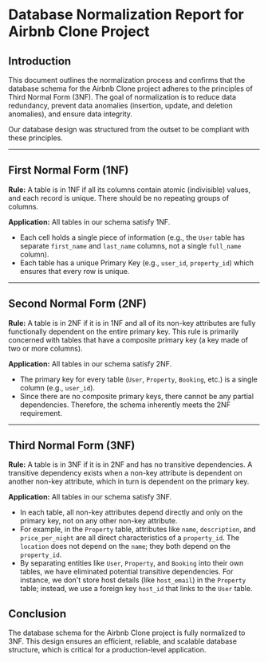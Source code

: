 # Database Normalization Report for Airbnb Clone Project

## Introduction

This document outlines the normalization process and confirms that the database schema for the Airbnb Clone project adheres to the principles of Third Normal Form (3NF). The goal of normalization is to reduce data redundancy, prevent data anomalies (insertion, update, and deletion anomalies), and ensure data integrity.

Our database design was structured from the outset to be compliant with these principles.

---

## First Normal Form (1NF)

**Rule:** A table is in 1NF if all its columns contain atomic (indivisible) values, and each record is unique. There should be no repeating groups of columns.

**Application:**
All tables in our schema satisfy 1NF.
- Each cell holds a single piece of information (e.g., the `User` table has separate `first_name` and `last_name` columns, not a single `full_name` column).
- Each table has a unique Primary Key (e.g., `user_id`, `property_id`) which ensures that every row is unique.

---

## Second Normal Form (2NF)

**Rule:** A table is in 2NF if it is in 1NF and all of its non-key attributes are fully functionally dependent on the entire primary key. This rule is primarily concerned with tables that have a composite primary key (a key made of two or more columns).

**Application:**
All tables in our schema satisfy 2NF.
- The primary key for every table (`User`, `Property`, `Booking`, etc.) is a single column (e.g., `user_id`).
- Since there are no composite primary keys, there cannot be any partial dependencies. Therefore, the schema inherently meets the 2NF requirement.

---

## Third Normal Form (3NF)

**Rule:** A table is in 3NF if it is in 2NF and has no transitive dependencies. A transitive dependency exists when a non-key attribute is dependent on another non-key attribute, which in turn is dependent on the primary key.

**Application:**
All tables in our schema satisfy 3NF.
- In each table, all non-key attributes depend directly and only on the primary key, not on any other non-key attribute.
- For example, in the `Property` table, attributes like `name`, `description`, and `price_per_night` are all direct characteristics of a `property_id`. The `location` does not depend on the `name`; they both depend on the `property_id`.
- By separating entities like `User`, `Property`, and `Booking` into their own tables, we have eliminated potential transitive dependencies. For instance, we don't store host details (like `host_email`) in the `Property` table; instead, we use a foreign key `host_id` that links to the `User` table.

## Conclusion

The database schema for the Airbnb Clone project is fully normalized to 3NF. This design ensures an efficient, reliable, and scalable database structure, which is critical for a production-level application.
